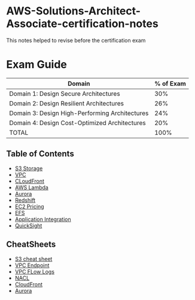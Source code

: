 # AWS-Solutions-Architect-Associate-certification-notes
This notes helped to revise before the certification exam

# Exam Guide
|Domain |% of Exam |
|--------| ------------|
|Domain 1: Design Secure Architectures |                         30%|
|Domain 2: Design Resilient Architectures |                       26%|
|Domain 3: Design High-Performing Architectures |                24%|
|Domain 4: Design Cost-Optimized Architectures |                 20%|
|TOTAL |                                                         100%|

## Table of Contents

- [S3 Storage](./S3/s3.md)
- [VPC](./VPC/vpc.md)
- [CLoudFront](./CloudFront/cloudfront.md)
- [AWS Lambda](./Lambda/lambda.md)
- [Aurora](./Aurora/aurora.md)
- [Redshift](./Redshift/redshift.md)
- [EC2 Pricing](./Ec2-Pricing/ec2-pricing.md)
- [EFS](./EFS/efs.md)
- [Application Integration](./Application-Integration/application-integration.md)
- [QuickSight](./QuickSight/quicksight.md)

## CheatSheets

- [S3 cheat sheet](./S3/s3-cheatsheet.md)
- [VPC Endpoint](./VPC/vpc-endpoint-cheatsheet.md)
- [VPC FLow Logs](./VPC/vpc-flow-logs-cheatsheet.md)
- [NACL](./VPC/nacl-cheatsheet)
- [CloudFront](./CloudFront/cloudfront-cheatsheet.md)
- [Aurora](./Aurora/aurora-cheatsheet.md)

